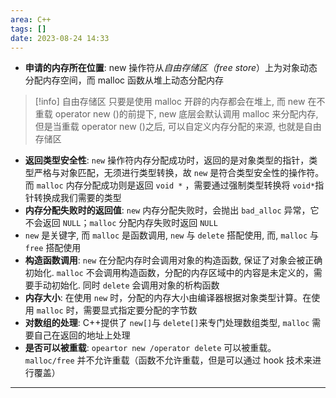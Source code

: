 ```yaml
---
area: C++
tags: []
date: 2023-08-24 14:33
---
```

- **申请的内存所在位置**: new 操作符从*自由存储区（free store*）上为对象动态分配内存空间，而 malloc 函数从堆上动态分配内存
> [!info] 自由存储区
> 只要是使用 malloc 开辟的内存都会在堆上, 而 new 在不重载 operator new ()的前提下, new 底层会默认调用 malloc 来分配内存, 但是当重载 operator new ()之后, 可以自定义内存分配的来源, 也就是自由存储区

- **返回类型安全性**: `new` 操作符内存分配成功时，返回的是对象类型的指针，类型严格与对象匹配，无须进行类型转换，故 `new` 是符合类型安全性的操作符。而 `malloc` 内存分配成功则是返回 `void *` ，需要通过强制类型转换将 `void*`指针转换成我们需要的类型
- **内存分配失败时的返回值**: `new` 内存分配失败时，会抛出 `bad_alloc` 异常，它不会返回 `NULL`；`malloc` 分配内存失败时返回 `NULL`
- `new` 是关键字, 而 `malloc` 是函数调用, `new` 与 `delete` 搭配使用, 而, `malloc` 与 `free` 搭配使用
- **构造函数调用**: `new` 在分配内存时会调用对象的构造函数, 保证了对象会被正确初始化. `malloc` 不会调用构造函数，分配的内存区域中的内容是未定义的，需要手动初始化. 同时 `delete` 会调用对象的析构函数
- **内存大小**: 在使用 `new` 时，分配的内存大小由编译器根据对象类型计算。在使用 `malloc` 时，需要显式指定要分配的字节数
- **对数组的处理**: C++提供了 `new[]`与 `delete[]`来专门处理数组类型, `malloc` 需要自己在返回的地址上处理
- **是否可以被重载**: `opeartor new /operator delete` 可以被重载。`malloc/free` 并不允许重载（函数不允许重载，但是可以通过 hook 技术来进行覆盖）

---
